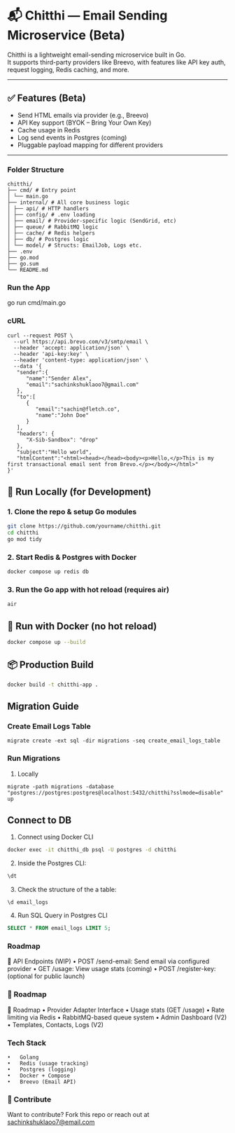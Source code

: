 # 📬 Chitthi — Email Sending Microservice (Beta)

Chitthi is a lightweight email-sending microservice built in Go.  
It supports third-party providers like Breevo, with features like API key auth, request logging, Redis caching, and more.

---

## ✅ Features (Beta)

-   Send HTML emails via provider (e.g., Breevo)
-   API Key support (BYOK – Bring Your Own Key)
-   Cache usage in Redis
-   Log send events in Postgres (coming)
-   Pluggable payload mapping for different providers

---

### Folder Structure

```
chitthi/
├── cmd/ # Entry point
│ └── main.go
├── internal/ # All core business logic
│ ├── api/ # HTTP handlers
│ ├── config/ # .env loading
│ ├── email/ # Provider-specific logic (SendGrid, etc)
│ ├── queue/ # RabbitMQ logic
│ ├── cache/ # Redis helpers
│ ├── db/ # Postgres logic
│ └── model/ # Structs: EmailJob, Logs etc.
├── .env
├── go.mod
├── go.sum
└── README.md
```

### Run the App

go run cmd/main.go

### cURL

```
curl --request POST \
  --url https://api.brevo.com/v3/smtp/email \
  --header 'accept: application/json' \
  --header 'api-key:key' \
  --header 'content-type: application/json' \
  --data '{
   "sender":{
      "name":"Sender Alex",
      "email":"sachinkshuklaoo7@gmail.com"
   },
   "to":[
      {
         "email":"sachin@fletch.co",
         "name":"John Doe"
      }
   ],
   "headers": {
      "X-Sib-Sandbox": "drop"
   },
   "subject":"Hello world",
   "htmlContent":"<html><head></head><body><p>Hello,</p>This is my first transactional email sent from Brevo.</p></body></html>"
}'
```

## 🚀 Run Locally (for Development)

### 1. Clone the repo & setup Go modules

```bash
git clone https://github.com/yourname/chitthi.git
cd chitthi
go mod tidy
```

### 2. Start Redis & Postgres with Docker

```bash
docker compose up redis db
```

### 3. Run the Go app with hot reload (requires air)

```bash
air
```

## 🐳 Run with Docker (no hot reload)

```bash
docker compose up --build
```

## 📦 Production Build

```bash
docker build -t chitthi-app .
```

## Migration Guide

### Create Email Logs Table

```
migrate create -ext sql -dir migrations -seq create_email_logs_table
```

### Run Migrations

1. Locally

```
migrate -path migrations -database "postgres://postgres:postgres@localhost:5432/chitthi?sslmode=disable" up
```

## Connect to DB

1. Connect using Docker CLI

```bash
docker exec -it chitthi_db psql -U postgres -d chitthi
```

2. Inside the Postgres CLI:

```sql
\dt
```

3. Check the structure of the a table:

```
\d email_logs
```

4. Run SQL Query in Postgres CLI

```sql
SELECT * FROM email_logs LIMIT 5;
```

### Roadmap

🔌 API Endpoints (WIP)
• POST /send-email: Send email via configured provider
• GET /usage: View usage stats (coming)
• POST /register-key: (optional for public launch)

### 👀 Roadmap

👀 Roadmap
• Provider Adapter Interface
• Usage stats (GET /usage)
• Rate limiting via Redis
• RabbitMQ-based queue system
• Admin Dashboard (V2)
• Templates, Contacts, Logs (V2)

### Tech Stack

    •	Golang
    •	Redis (usage tracking)
    •	Postgres (logging)
    •	Docker + Compose
    •	Breevo (Email API)

### 👋 Contribute

Want to contribute? Fork this repo or reach out at sachinkshuklaoo7@email.com
